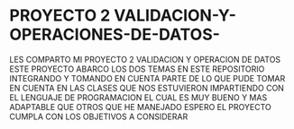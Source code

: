 # PROYECTO 2 VALIDACION-Y-OPERACIONES-DE-DATOS-
LES COMPARTO MI PROYECTO 2 VALIDACION Y OPERACION DE DATOS ESTE PROYECTO ABARCO LOS DOS TEMAS EN ESTE REPOSITORIO INTEGRANDO Y TOMANDO EN CUENTA PARTE DE LO QUE PUDE TOMAR EN CUENTA EN LAS CLASES QUE NOS ESTUVIERON IMPARTIENDO CON EL LENGUAJE DE PROGRAMACION EL CUAL ES MUY BUENO Y MAS ADAPTABLE QUE OTROS QUE HE MANEJADO ESPERO EL PROYECTO CUMPLA CON LOS OBJETIVOS A CONSIDERAR 
